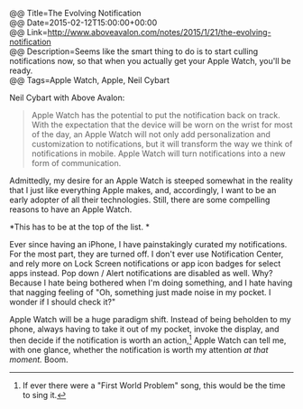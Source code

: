 @@ Title=The Evolving Notification  
@@ Date=2015-02-12T15:00:00+00:00  
@@ Link=http://www.aboveavalon.com/notes/2015/1/21/the-evolving-notification  
@@ Description=Seems like the smart thing to do is to start culling notifications now, so that when you actually get your Apple Watch, you'll be ready.  
@@ Tags=Apple Watch, Apple, Neil Cybart  

Neil Cybart with Above Avalon:
>Apple Watch has the potential to put the notification back on track. With the expectation that the device will be worn on the wrist for most of the day, an Apple Watch will not only add personalization and customization to notifications, but it will transform the way we think of notifications in mobile. Apple Watch will turn notifications into a new form of communication.

Admittedly, my desire for an Apple Watch is steeped somewhat in the reality that I just like everything Apple makes, and, accordingly, I want to be an early adopter of all their technologies. Still, there are some compelling reasons to have an Apple Watch.
 
*This has to be at the top of the list. *

Ever since having an iPhone, I have painstakingly curated my notifications. For the most part, they are turned off. I don't ever use Notification Center, and rely more on Lock Screen notifications or app icon badges for select apps instead. Pop down / Alert notifications are disabled as well. Why? Because I hate being bothered when I'm doing something, and I hate having that nagging feeling of "Oh, something just made noise in my pocket. I wonder if I should check it?"

Apple Watch will be a huge paradigm shift. Instead of being beholden to my phone, always having to take it out of my pocket, invoke the display, and then decide if the notification is worth an action,[^ac] Apple Watch can tell me, with one glance, whether the notification is worth my attention *at that moment.* Boom.

[^ac]: If ever there were a "First World Problem" song, this would be the time to sing it.